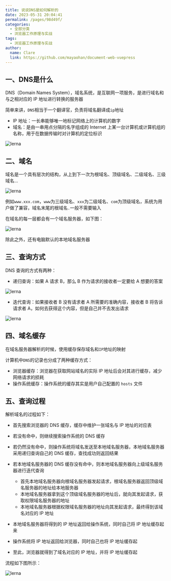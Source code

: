```yaml
---
title: 说说DNS是如何解析的
date: 2023-05-31 20:04:41
permalink: /pages/98d49f/
categories:
  - 全部分类
  - 浏览器工作原理与实战
tags:
  - 浏览器工作原理与实战
author: 
  name: Clare
  link: https://github.com/mayaohan/document-web-vuepress
---
```


## 一、DNS是什么

DNS（Domain Names System），域名系统，是互联网一项服务，是进行域名和与之相对应的 IP 地址进行转换的服务器

简单来讲，`DNS`相当于一个翻译官，负责将域名翻译成`ip`地址

<!-- more -->

- IP 地址：一长串能够唯一地标记网络上的计算机的数字
- 域名：是由一串用点分隔的名字组成的 Internet 上某一台计算机或计算机组的名称，用于在数据传输时对计算机的定位标识

![lerna](/learing_record/images/dns01.avif)





## 二、域名

域名是一个具有层次的结构，从上到下一次为根域名、顶级域名、二级域名、三级域名...

 ![lerna](/learing_record/images/dns02.avif)

例如`www.xxx.com`，`www`为三级域名、`xxx`为二级域名、`com`为顶级域名，系统为用户做了兼容，域名末尾的根域名`.`一般不需要输入

在域名的每一层都会有一个域名服务器，如下图：

![lerna](/learing_record/images/dns03.avif)

除此之外，还有电脑默认的本地域名服务器



## 三、查询方式

DNS 查询的方式有两种：

- 递归查询：如果 A 请求 B，那么 B 作为请求的接收者一定要给 A 想要的答案

 ![lerna](/learing_record/images/dns04.avif)

- 迭代查询：如果接收者 B 没有请求者 A 所需要的准确内容，接收者 B 将告诉请求者 A，如何去获得这个内容，但是自己并不去发出请求

 ![lerna](/learing_record/images/dns05.avif)



## 四、域名缓存

在域名服务器解析的时候，使用缓存保存域名和`IP`地址的映射

计算机中`DNS`的记录也分成了两种缓存方式：

- 浏览器缓存：浏览器在获取网站域名的实际 IP 地址后会对其进行缓存，减少网络请求的损耗
- 操作系统缓存：操作系统的缓存其实是用户自己配置的 `hosts` 文件



## 五、查询过程

解析域名的过程如下：

- 首先搜索浏览器的 DNS 缓存，缓存中维护一张域名与 IP 地址的对应表
- 若没有命中，则继续搜索操作系统的 DNS 缓存
- 若仍然没有命中，则操作系统将域名发送至本地域名服务器，本地域名服务器采用递归查询自己的 DNS 缓存，查找成功则返回结果
- 若本地域名服务器的 DNS 缓存没有命中，则本地域名服务器向上级域名服务器进行迭代查询
  - 首先本地域名服务器向根域名服务器发起请求，根域名服务器返回顶级域名服务器的地址给本地服务器
  - 本地域名服务器拿到这个顶级域名服务器的地址后，就向其发起请求，获取权限域名服务器的地址
  - 本地域名服务器根据权限域名服务器的地址向其发起请求，最终得到该域名对应的 IP 地址

- 本地域名服务器将得到的 IP 地址返回给操作系统，同时自己将 IP 地址缓存起来

- 操作系统将 IP 地址返回给浏览器，同时自己也将 IP 地址缓存起

- 至此，浏览器就得到了域名对应的 IP 地址，并将 IP 地址缓存起

流程如下图所示：

![lerna](/learing_record/images/dns06.avif)


